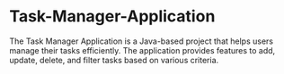 # Task-Manager-Application
The Task Manager Application is a Java-based project that helps users manage their tasks efficiently. The application provides features to add, update, delete, and filter tasks based on various criteria.
